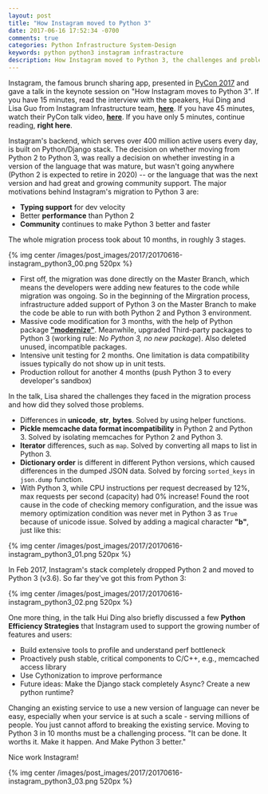 ```yaml
---
layout: post
title: "How Instagram moved to Python 3"
date: 2017-06-16 17:52:34 -0700
comments: true
categories: Python Infrastructure System-Design
keywords: python python3 instagram infrastracture
description: How Instagram moved to Python 3, the challenges and problem solved when migrating to Python 3
---
```


Instagram, the famous brunch sharing app, presented in [PyCon 2017](https://us.pycon.org/2017/) and gave a talk in the keynote session on "How Instagram moves to Python 3". If you have 15 minutes, read the interview with the speakers, Hui Ding and Lisa Guo from Instagram Infrastructure team, [**here**](https://thenewstack.io/instagram-makes-smooth-move-python-3/]). If you have 45 minutes, watch their PyCon talk video, [**here**](https://www.youtube.com/watch?v=66XoCk79kjM). If you have only 5 minutes, continue reading, **right here**.

Instagram's backend, which serves over 400 million active users every day, is built on Python/Django stack. The decision on whether moving from Python 2 to Python 3, was really a decision on whether investing in a version of the language that was mature, but wasn't going anywhere (Python 2 is expected to retire in 2020) -- or the language that was the next version and had great and growing community support. The major motivations behind Instagram's migration to Python 3 are:

- **Typing support** for dev velocity
- Better **performance** than Python 2
- **Community** continues to make Python 3 better and faster

The whole migration process took about 10 months, in roughly 3 stages.

<!--more--> 

{% img center /images/post_images/2017/20170616-instagram_python3_00.png 520px %}

- First off, the migration was done directly on the Master Branch, which means the developers were adding new features to the code while migration was ongoing. So in the beginning of the Mirgration process, infrastructure added support of Python 3 on the Master Branch to make the code be able to run with both Python 2 and Python 3 environment. 
- Massive code modification for 3 months, with the help of Python package [**"modernize"**](https://pypi.python.org/pypi/modernize). Meanwhile, upgraded Third-party packages to Python 3 (working rule: *No Python 3, no new package*). Also deleted unused, incompatible packages.
- Intensive unit testing for 2 months. One limitation is data compatibility issues typically do not show up in unit tests.
- Production rollout for another 4 months (push Python 3 to every developer's sandbox)

In the talk, Lisa shared the challenges they faced in the migration process and how did they solved those problems.

- Differences in **unicode**, **str**, **bytes**. Solved by using helper functions.
- **Pickle memcache data format incompatibility** in Python 2 and Python 3. Solved by isolating memcaches for Python 2 and Python 3.
- **Iterator** differences, such as ```map```. Solved by converting all maps to list in Python 3.
- **Dictionary order** is different in different Python versions, which caused differences in the dumped JSON data. Solved by forcing ```sorted_keys``` in ```json.dump``` function.
- With Python 3, while CPU instructions per request decreased by 12%, max requests per second (capacity) had 0% increase! Found the root cause in the code of checking memory configuration, and the issue was memory optimization condition was never met in Python 3 as ```True``` because of unicode issue. Solved by adding a magical character **"b"**, just like this:

{% img center /images/post_images/2017/20170616-instagram_python3_01.png 520px %}

In Feb 2017, Instagram's stack completely dropped Python 2 and moved to Python 3 (v3.6). So far they've got this from Python 3:

{% img center /images/post_images/2017/20170616-instagram_python3_02.png 520px %}

One more thing, in the talk Hui Ding also briefly discussed a few **Python Efficiency Strategies** that Instagram used to support the growing number of features and users:

- Build extensive tools to profile and understand perf bottleneck
- Proactively push stable, critical components to C/C++, e.g., memcached access library
- Use Cythonization to improve performance
- Future ideas: Make the Django stack completely Async? Create a new python runtime?

Changing an existing service to use a new version of language can never be easy, especially when your service is at such a scale - serving millions of people. You just cannot afford to breaking the existing service. Moving to Python 3 in 10 months must be a challenging process. "It can be done. It worths it. Make it happen. And Make Python 3 better."

Nice work Instagram!

{% img center /images/post_images/2017/20170616-instagram_python3_03.png 520px %}
